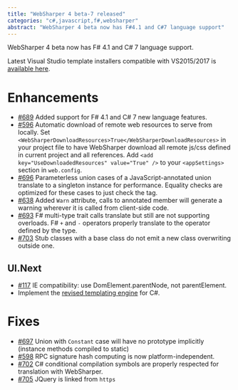 ```yaml
---
title: "WebSharper 4 beta-7 released"
categories: "c#,javascript,f#,websharper"
abstract: "WebSharper 4 beta now has F#4.1 and C#7 language support"
---
```

WebSharper 4 beta now has F# 4.1 and C# 7 language support.

Latest Visual Studio template installers compatible with VS2015/2017 is [available here](http://websharper.com/Zafir.vsix).

# Enhancements
* [#689](https://github.com/intellifactory/websharper/pull/689) Added support for F# 4.1 and C# 7 new language features.
* [#596](https://github.com/intellifactory/websharper/issues/596) Automatic download of remote web resources to serve from locally. Set `<WebSharperDownloadResources>True</WebSharperDownloadResources>` in your project file to have WebSharper download all remote js/css defined in current project and all references. Add 
`<add key="UseDownloadedResources" value="True" />` to your `<appSettings>` section in `web.config`.
* [#696](https://github.com/intellifactory/websharper/issues/696) Parameterless union cases of a JavaScript-annotated union translate to a singleton instance for performance. Equality checks are optimized for these cases to just check the tag.
* [#638](https://github.com/intellifactory/websharper/issues/638) Added `Warn` attribute, calls to annotated member will generate a warning wherever it is called from client-side code.
* [#693](https://github.com/intellifactory/websharper/issues/693) F# multi-type trait calls translate but still are not supporting overloads. F# `+` and `-` operators properly translate to the operator defined by the type.
* [#703](https://github.com/intellifactory/websharper/issues/703) Stub classes with a base class do not emit a new class overwriting outside one.

## UI.Next

* [#117](https://github.com/intellifactory/websharper.ui.next/issues/117) IE compatibility: use DomElement.parentNode, not parentElement.
* Implement the [revised templating engine](https://github.com/intellifactory/websharper.ui.next/blob/master/docs/Templates.md) for C#.

# Fixes
* [#697](https://github.com/intellifactory/websharper/issues/697) Union with `Constant` case will have no prototype implicitly (instance methods compiled to static)
* [#598](https://github.com/intellifactory/websharper/issues/598) RPC signature hash computing is now platform-independent.
* [#702](https://github.com/intellifactory/websharper/issues/702) C# conditional compilation symbols are properly respected for translation with WebSharper.
* [#705](https://github.com/intellifactory/websharper/issues/705) JQuery is linked from `https`